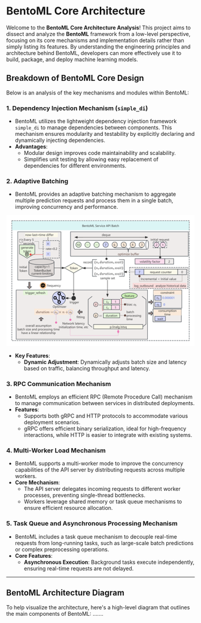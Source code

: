 # BentoML Core Architecture
Welcome to the **BentoML Core Architecture Analysis**! This project aims to dissect and analyze the **BentoML** framework from a low-level perspective, focusing on its core mechanisms and implementation details rather than simply listing its features. By understanding the engineering principles and architecture behind BentoML, developers can more effectively use it to build, package, and deploy machine learning models.  

## Breakdown of BentoML Core Design  

Below is an analysis of the key mechanisms and modules within BentoML:  

### 1. Dependency Injection Mechanism (`simple_di`)  
- BentoML utilizes the lightweight dependency injection framework `simple_di` to manage dependencies between components. This mechanism ensures modularity and testability by explicitly declaring and dynamically injecting dependencies.  
- **Advantages**:  
  - Modular design improves code maintainability and scalability.  
  - Simplifies unit testing by allowing easy replacement of dependencies for different environments.  


### 2. Adaptive Batching  
- BentoML provides an adaptive batching mechanism to aggregate multiple prediction requests and process them in a single batch, improving concurrency and performance.  

![image](images/api_adaptive_batching.png)
- **Key Features**:  
  - **Dynamic Adjustment**: Dynamically adjusts batch size and latency based on traffic, balancing throughput and latency.  



### 3. RPC Communication Mechanism  
- BentoML employs an efficient RPC (Remote Procedure Call) mechanism to manage communication between services in distributed deployments.  
- **Features**:  
  - Supports both gRPC and HTTP protocols to accommodate various deployment scenarios.  
  - gRPC offers efficient binary serialization, ideal for high-frequency interactions, while HTTP is easier to integrate with existing systems.  

### 4. Multi-Worker Load Mechanism  
- BentoML supports a multi-worker mode to improve the concurrency capabilities of the API server by distributing requests across multiple workers.  
- **Core Mechanism**:  
  - The API server delegates incoming requests to different worker processes, preventing single-thread bottlenecks.  
  - Workers leverage shared memory or task queue mechanisms to ensure efficient resource allocation.  

### 5. Task Queue and Asynchronous Processing Mechanism  
- BentoML includes a task queue mechanism to decouple real-time requests from long-running tasks, such as large-scale batch predictions or complex preprocessing operations.  
- **Core Features**:  
  - **Asynchronous Execution**: Background tasks execute independently, ensuring real-time requests are not delayed.  


---  
## BentoML Architecture Diagram

To help visualize the architecture, here's a high-level diagram that outlines the main components of BentoML:
.......

